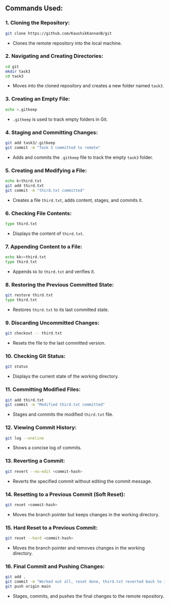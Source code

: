 ## Commands Used:

### 1. Cloning the Repository:
```sh
git clone https://github.com/KaushikKannanB/git
```
- Clones the remote repository into the local machine.

### 2. Navigating and Creating Directories:
```sh
cd git
mkdir task3
cd task3
```
- Moves into the cloned repository and creates a new folder named `task3`.

### 3. Creating an Empty File:
```sh
echo >.gitkeep
```
- `.gitkeep` is used to track empty folders in Git.

### 4. Staging and Committing Changes:
```sh
git add task3/.gitkeep
git commit -m "Task 3 committed to remote"
```
- Adds and commits the `.gitkeep` file to track the empty `task3` folder.

### 5. Creating and Modifying a File:
```sh
echo k>third.txt
git add third.txt
git commit -m "third.txt committed"
```
- Creates a file `third.txt`, adds content, stages, and commits it.

### 6. Checking File Contents:
```sh
type third.txt
```
- Displays the content of `third.txt`.

### 7. Appending Content to a File:
```sh
echo kk>>third.txt
type third.txt
```
- Appends `kk` to `third.txt` and verifies it.

### 8. Restoring the Previous Committed State:
```sh
git restore third.txt
type third.txt
```
- Restores `third.txt` to its last committed state.

### 9. Discarding Uncommitted Changes:
```sh
git checkout -- third.txt
```
- Resets the file to the last committed version.

### 10. Checking Git Status:
```sh
git status
```
- Displays the current state of the working directory.

### 11. Committing Modified Files:
```sh
git add third.txt
git commit -m "Modified third.txt committed"
```
- Stages and commits the modified `third.txt` file.

### 12. Viewing Commit History:
```sh
git log --oneline
```
- Shows a concise log of commits.

### 13. Reverting a Commit:
```sh
git revert --no-edit <commit-hash>
```
- Reverts the specified commit without editing the commit message.

### 14. Resetting to a Previous Commit (Soft Reset):
```sh
git reset <commit-hash>
```
- Moves the branch pointer but keeps changes in the working directory.

### 15. Hard Reset to a Previous Commit:
```sh
git reset --hard <commit-hash>
```
- Moves the branch pointer and removes changes in the working directory.

### 16. Final Commit and Pushing Changes:
```sh
git add .
git commit -m "Worked out all, reset done, third.txt reverted back to initial state"
git push origin main
```
- Stages, commits, and pushes the final changes to the remote repository.

